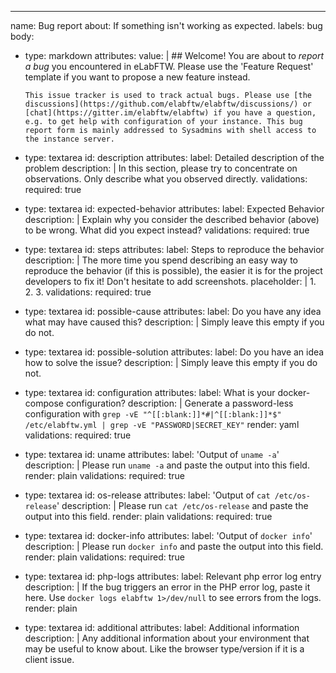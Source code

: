 ---
name: Bug report
about: If something isn't working as expected.
labels: bug
body:
- type: markdown
  attributes:
    value: |
      ## Welcome!
      You are about to *report a bug* you encountered in eLabFTW. Please use the 'Feature Request' template if you want to propose a new feature instead.

      This issue tracker is used to track actual bugs. Please use [the discussions](https://github.com/elabftw/elabftw/discussions/) or [chat](https://gitter.im/elabftw/elabftw) if you have a question, e.g. to get help with configuration of your instance. This bug report form is mainly addressed to Sysadmins with shell access to the instance server.

- type: textarea
  id: description
  attributes:
    label: Detailed description of the problem
    description: |
      In this section, please try to concentrate on observations. Only describe what you observed directly.
    validations:
      required: true

- type: textarea
  id: expected-behavior
  attributes:
    label: Expected Behavior
    description: |
      Explain why you consider the described behavior (above) to be wrong. What did you expect instead?
    validations:
      required: true

- type: textarea
  id: steps
  attributes:
  label: Steps to reproduce the behavior
  description: |
    The more time you spend describing an easy way to reproduce the behavior (if this is possible), the easier it is for the project developers to fix it! Don't hesitate to add screenshots.
  placeholder: |
    1.
    2.
    3.
  validations:
    required: true

- type: textarea
  id: possible-cause
  attributes:
    label: Do you have any idea what may have caused this?
    description: |
      Simply leave this empty if you do not.

- type: textarea
  id: possible-solution
  attributes:
    label: Do you have an idea how to solve the issue?
    description: |
      Simply leave this empty if you do not.

- type: textarea
  id: configuration
  attributes:
    label: What is your docker-compose configuration?
    description: |
      Generate a password-less configuration with `grep -vE "^[[:blank:]]*#|^[[:blank:]]*$" /etc/elabftw.yml | grep -vE "PASSWORD|SECRET_KEY"`
    render: yaml
  validations:
    required: true

- type: textarea
  id: uname
  attributes:
    label: 'Output of `uname -a`'
    description: |
      Please run `uname -a` and paste the output into this field.
    render: plain
  validations:
    required: true

- type: textarea
  id: os-release
  attributes:
    label: 'Output of `cat /etc/os-release`'
    description: |
      Please run `cat /etc/os-release` and paste the output into this field.
    render: plain
  validations:
    required: true

- type: textarea
  id: docker-info
  attributes:
    label: 'Output of `docker info`'
    description: |
      Please run `docker info` and paste the output into this field.
    render: plain
  validations:
    required: true

- type: textarea
  id: php-logs
  attributes:
    label: Relevant php error log entry
    description: |
      If the bug triggers an error in the PHP error log, paste it here. Use `docker logs elabftw 1>/dev/null` to see errors from the logs.
    render: plain

- type: textarea
  id: additional
  attributes:
    label: Additional information
    description: |
      Any additional information about your environment that may be useful to know about. Like the browser type/version if it is a client issue.
